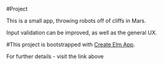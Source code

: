 #Project

This is a small app, throwing robots off of cliffs in Mars.

Input validation can be improved, as well as the general UX.

#This project is bootstrapped with [Create Elm App](https://github.com/halfzebra/create-elm-app).

For further details - visit the link above

